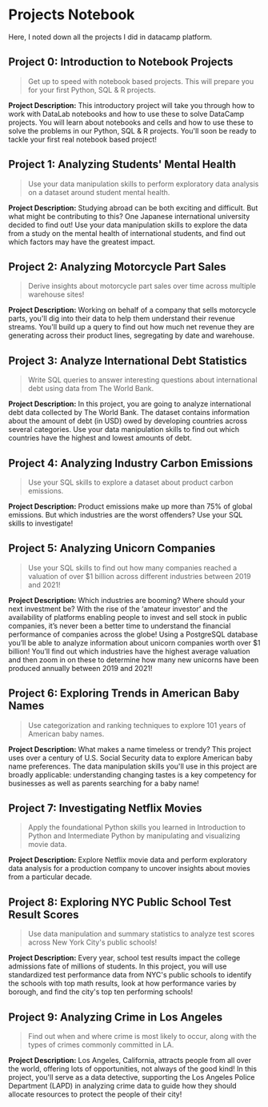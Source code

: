 # Projects Notebook

Here, I noted down all the projects I did in datacamp platform.

## Project 0: Introduction to Notebook Projects

> Get up to speed with notebook based projects. This will prepare you for your first Python, SQL & R projects.

**Project Description:** This introductory project will take you through how to work with DataLab notebooks and how to use these to solve DataCamp projects. You will learn about notebooks and cells and how to use these to solve the problems in our Python, SQL & R projects. You'll soon be ready to tackle your first real notebook based project!

## Project 1: Analyzing Students' Mental Health

> Use your data manipulation skills to perform exploratory data analysis on a dataset around student mental health.

**Project Description:** Studying abroad can be both exciting and difficult. But what might be contributing to this? One Japanese international university decided to find out! Use your data manipulation skills to explore the data from a study on the mental health of international students, and find out which factors may have the greatest impact.

## Project 2: Analyzing Motorcycle Part Sales

> Derive insights about motorcycle part sales over time across multiple warehouse sites!

**Project Description:** Working on behalf of a company that sells motorcycle parts, you'll dig into their data to help them understand their revenue streams. You'll build up a query to find out how much net revenue they are generating across their product lines, segregating by date and warehouse.

## Project 3: Analyze International Debt Statistics

> Write SQL queries to answer interesting questions about international debt using data from The World Bank.

**Project Description:** In this project, you are going to analyze international debt data collected by The World Bank. The dataset contains information about the amount of debt (in USD) owed by developing countries across several categories. Use your data manipulation skills to find out which countries have the highest and lowest amounts of debt.

## Project 4: Analyzing Industry Carbon Emissions

> Use your SQL skills to explore a dataset about product carbon emissions.

**Project Description:** Product emissions make up more than 75% of global emissions. But which industries are the worst offenders? Use your SQL skills to investigate!

## Project 5: Analyzing Unicorn Companies

> Use your SQL skills to find out how many companies reached a valuation of over $1 billion across different industries between 2019 and 2021!

**Project Description:** Which industries are booming? Where should your next investment be? With the rise of the ‘amateur investor’ and the availability of platforms enabling people to invest and sell stock in public companies, it’s never been a better time to understand the financial performance of companies across the globe! Using a PostgreSQL database you’ll be able to analyze information about unicorn companies worth over $1 billion! You’ll find out which industries have the highest average valuation and then zoom in on these to determine how many new unicorns have been produced annually between 2019 and 2021!

## Project 6: Exploring Trends in American Baby Names

> Use categorization and ranking techniques to explore 101 years of American baby names.

**Project Description:** What makes a name timeless or trendy? This project uses over a century of U.S. Social Security data to explore American baby name preferences. The data manipulation skills you'll use in this project are broadly applicable: understanding changing tastes is a key competency for businesses as well as parents searching for a baby name!

## Project 7: Investigating Netflix Movies

> Apply the foundational Python skills you learned in Introduction to Python and Intermediate Python by manipulating and visualizing movie data.

**Project Description:** Explore Netflix movie data and perform exploratory data analysis for a production company to uncover insights about movies from a particular decade.

## Project 8: Exploring NYC Public School Test Result Scores

> Use data manipulation and summary statistics to analyze test scores across New York City's public schools!

**Project Description:** Every year, school test results impact the college admissions fate of millions of students. In this project, you will use standardized test performance data from NYC's public schools to identify the schools with top math results, look at how performance varies by borough, and find the city's top ten performing schools!

## Project 9: Analyzing Crime in Los Angeles

> Find out when and where crime is most likely to occur, along with the types of crimes commonly committed in LA.

**Project Description:** Los Angeles, California, attracts people from all over the world, offering lots of opportunities, not always of the good kind! In this project, you'll serve as a data detective, supporting the Los Angeles Police Department (LAPD) in analyzing crime data to guide how they should allocate resources to protect the people of their city!
